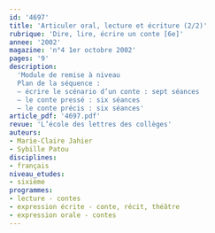 ```yaml
---
id: '4697'
title: 'Articuler oral, lecture et écriture (2/2)'
rubrique: 'Dire, lire, écrire un conte [6e]'
annee: '2002'
magazine: 'n°4 1er octobre 2002'
pages: '9'
description: 
  'Module de remise à niveau
  Plan de la séquence :
  – écrire le scénario d’un conte : sept séances
  – le conte pressé : six séances
  – le conte précis : six séances'
article_pdf: '4697.pdf'
revue: 'L’école des lettres des collèges'
auteurs:
- Marie-Claire Jahier
- Sybille Patou
disciplines:
- français
niveau_etudes:
- sixième
programmes:
- lecture - contes
- expression écrite - conte, récit, théâtre
- expression orale - contes
---
```

